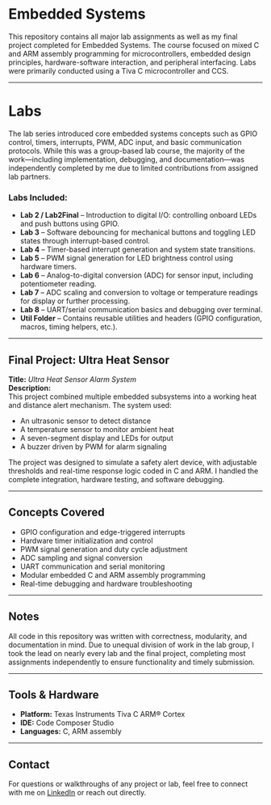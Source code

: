 # Embedded Systems

This repository contains all major lab assignments as well as my final project completed for Embedded Systems. The course focused on mixed C and ARM assembly programming for microcontrollers, embedded design principles, hardware-software interaction, and peripheral interfacing. Labs were primarily conducted using a Tiva C microcontroller and CCS.

---

# Labs

The lab series introduced core embedded systems concepts such as GPIO control, timers, interrupts, PWM, ADC input, and basic communication protocols. While this was a group-based lab course, the majority of the work—including implementation, debugging, and documentation—was independently completed by me due to limited contributions from assigned lab partners.

### Labs Included:
- **Lab 2 / Lab2Final** – Introduction to digital I/O: controlling onboard LEDs and push buttons using GPIO.
- **Lab 3** – Software debouncing for mechanical buttons and toggling LED states through interrupt-based control.
- **Lab 4** – Timer-based interrupt generation and system state transitions.
- **Lab 5** – PWM signal generation for LED brightness control using hardware timers.
- **Lab 6** – Analog-to-digital conversion (ADC) for sensor input, including potentiometer reading.
- **Lab 7** – ADC scaling and conversion to voltage or temperature readings for display or further processing.
- **Lab 8** – UART/serial communication basics and debugging over terminal.
- **Util Folder** – Contains reusable utilities and headers (GPIO configuration, macros, timing helpers, etc.).

---

## Final Project: Ultra Heat Sensor

**Title:** *Ultra Heat Sensor Alarm System*  
**Description:**  
This project combined multiple embedded subsystems into a working heat and distance alert mechanism. The system used:
- An ultrasonic sensor to detect distance
- A temperature sensor to monitor ambient heat
- A seven-segment display and LEDs for output
- A buzzer driven by PWM for alarm signaling

The project was designed to simulate a safety alert device, with adjustable thresholds and real-time response logic coded in C and ARM. I handled the complete integration, hardware testing, and software debugging.

---

## Concepts Covered

- GPIO configuration and edge-triggered interrupts  
- Hardware timer initialization and control  
- PWM signal generation and duty cycle adjustment  
- ADC sampling and signal conversion  
- UART communication and serial monitoring  
- Modular embedded C and ARM assembly programming  
- Real-time debugging and hardware troubleshooting

---

## Notes

All code in this repository was written with correctness, modularity, and documentation in mind. Due to unequal division of work in the lab group, I took the lead on nearly every lab and the final project, completing most assignments independently to ensure functionality and timely submission.

---

## Tools & Hardware

- **Platform:** Texas Instruments Tiva C ARM® Cortex  
- **IDE:** Code Composer Studio  
- **Languages:** C, ARM assembly 

---

## Contact

For questions or walkthroughs of any project or lab, feel free to connect with me on [LinkedIn](www.linkedin.com/in/akbar-aman-94b1b6263) or reach out directly.
